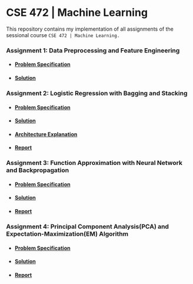 # CSE 472 | Machine Learning

This repository contains my implementation of all assignments of the sessional course `CSE 472 | Machine Learning.`

### Assignment 1: Data Preprocessing and Feature Engineering
- #### [Problem Specification](/assignment-01/problem_statement.pdf)
- #### [Solution](/assignment-01/main.ipynb)

### Assignment 2: Logistic Regression with Bagging and Stacking 
- #### [Problem Specification](/assignment-02/probem_statement.pdf)
- #### [Solution](/assignment-02/main.ipynb)
- #### [Architecture Explanation](/assignment-02/README.md)
- #### [Report](/assignment-02/report.pdf)

### Assignment 3: Function Approximation with Neural Network and Backpropagation
- #### [Problem Specification](/assignment-03/problem_statement.pdf)
- #### [Solution](/assignment-03/main.ipynb)
- #### [Report](/assignment-03/report.pdf)

### Assignment 4: Principal Component Analysis(PCA) and Expectation-Maximization(EM) Algorithm
- #### [Problem Specification](/assignment-04/problem_statement.pdf)
- #### [Solution](/assignment-04/)
- #### [Report](/assignment-04/report.pdf)



